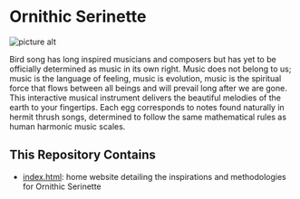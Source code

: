 # Ornithic Serinette

![picture alt](https://ibb.co/7Rr5ds2)

Bird song has long inspired musicians and composers but has yet to be officially determined as music in its own right. Music does not belong to us; music is the language of feeling, music is evolution, music is the spiritual force that flows between all beings and will prevail long after we are gone. This interactive musical instrument delivers the beautiful melodies of the earth to your fingertips. Each egg corresponds to notes found naturally in hermit thrush songs, determined to follow the same mathematical rules as human harmonic music scales. 

## This Repository Contains
* [index.html](#index.html): home website detailing the inspirations and methodologies for Ornithic Serinette
